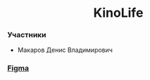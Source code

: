 # <center> KinoLife </center>
### Участники
* Макаров Денис Владимирович
### [Figma](https://www.figma.com/file/hjaBe1fDfxCIt3L5fpgs5c/KinoLife?node-id=0%3A1)
